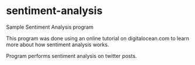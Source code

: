 # sentiment-analysis
Sample Sentiment Analysis program

This program was done using an online tutorial on digitalocean.com to learn more about how sentiment analysis works.

Program performs sentiment analysis on twitter posts.